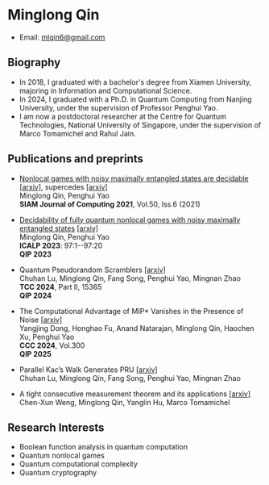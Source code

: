 # Minglong Qin
* Email: mlqin6@gmail.com

## Biography
* In 2018, I graduated with a bachelor's degree from Xiamen University, majoring in Information and Computational Science.
* In 2024, I graduated with a Ph.D. in Quantum Computing from Nanjing University, under the supervision of Professor Penghui Yao.
* I am now a postdoctoral researcher at the Centre for Quantum Technologies, National University of Singapore, under the supervision of Marco Tomamichel and Rahul Jain.

## Publications and preprints
* <p><a href="https://epubs.siam.org/doi/abs/10.1137/20M134592X">Nonlocal games with noisy maximally entangled states are decidable</a>   <span class="alignright"><a href="https://arxiv.org/abs/2108.09140">[arxiv]</a>, supercedes  <a href="https://arxiv.org/abs/1904.08832">[arxiv]</a> </span><br />  Minglong Qin, Penghui Yao <br /> <strong>SIAM Journal of Computing 2021</strong>, Vol.50, Iss.6 (2021)</p>

* <p><a href="https://doi.org/10.4230/LIPIcs.ICALP.2023.97">Decidability of fully quantum nonlocal games with noisy maximally entangled states</a>  <span class="alignright"><a href="https://arxiv.org/abs/2211.10613">[arxiv]</a>  </span><br /> Minglong Qin, Penghui Yao  <br /> <strong>ICALP 2023</strong>: 97:1--97:20<br /> <strong>QIP 2023</strong></p>

* <p>Quantum Pseudorandom Scramblers <span class="alignright"><a href="https://arxiv.org/abs/2309.08941">[arxiv]</a>  </span><br /> Chuhan Lu, Minglong Qin, Fang Song, Penghui Yao, Mingnan Zhao <br /> <strong>TCC 2024</strong>, Part II, 15365 <br /> <strong>QIP 2024</strong></p>

* <p>The Computational Advantage of MIP* Vanishes in the Presence of Noise <span class="alignright"><a href="https://arxiv.org/abs/2312.04360">[arxiv]</a>  </span><br /> Yangjing Dong, Honghao Fu, Anand Natarajan, Minglong Qin, Haochen Xu, Penghui Yao <br /> <strong>CCC 2024</strong>, Vol.300 <br /> <strong>QIP 2025</strong></p>

* <p>Parallel Kac’s Walk Generates PRU <span class="alignright"><a href="https://arxiv.org/pdf/2504.14957">[arxiv]</a>  </span><br /> Chuhan Lu, Minglong Qin, Fang Song, Penghui Yao, Mingnan Zhao </p>

* <p>A tight consecutive measurement theorem and its applications <span class="alignright"><a href="https://arxiv.org/pdf/2504.12754">[arxiv]</a>  </span><br /> Chen-Xun Weng, Minglong Qin, Yanglin Hu, Marco Tomamichel </p>
## Research Interests
* Boolean function analysis in quantum computation
* Quantum nonlocal games
* Quantum computational complexity
* Quantum cryptography
